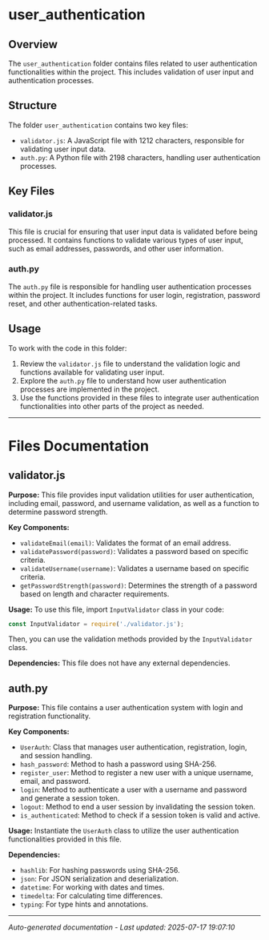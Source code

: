 # user_authentication

## Overview
The `user_authentication` folder contains files related to user authentication functionalities within the project. This includes validation of user input and authentication processes.

## Structure
The folder `user_authentication` contains two key files:
- `validator.js`: A JavaScript file with 1212 characters, responsible for validating user input data.
- `auth.py`: A Python file with 2198 characters, handling user authentication processes.

## Key Files
### validator.js
This file is crucial for ensuring that user input data is validated before being processed. It contains functions to validate various types of user input, such as email addresses, passwords, and other user information.

### auth.py
The `auth.py` file is responsible for handling user authentication processes within the project. It includes functions for user login, registration, password reset, and other authentication-related tasks.

## Usage
To work with the code in this folder:
1. Review the `validator.js` file to understand the validation logic and functions available for validating user input.
2. Explore the `auth.py` file to understand how user authentication processes are implemented in the project.
3. Use the functions provided in these files to integrate user authentication functionalities into other parts of the project as needed.

---

# Files Documentation

## validator.js

**Purpose:** This file provides input validation utilities for user authentication, including email, password, and username validation, as well as a function to determine password strength.

**Key Components:**
- `validateEmail(email)`: Validates the format of an email address.
- `validatePassword(password)`: Validates a password based on specific criteria.
- `validateUsername(username)`: Validates a username based on specific criteria.
- `getPasswordStrength(password)`: Determines the strength of a password based on length and character requirements.

**Usage:** To use this file, import `InputValidator` class in your code:
```javascript
const InputValidator = require('./validator.js');
```
Then, you can use the validation methods provided by the `InputValidator` class.

**Dependencies:** This file does not have any external dependencies.

## auth.py

**Purpose:** This file contains a user authentication system with login and registration functionality.

**Key Components:**
- `UserAuth`: Class that manages user authentication, registration, login, and session handling.
- `hash_password`: Method to hash a password using SHA-256.
- `register_user`: Method to register a new user with a unique username, email, and password.
- `login`: Method to authenticate a user with a username and password and generate a session token.
- `logout`: Method to end a user session by invalidating the session token.
- `is_authenticated`: Method to check if a session token is valid and active.

**Usage:** Instantiate the `UserAuth` class to utilize the user authentication functionalities provided in this file.

**Dependencies:** 
- `hashlib`: For hashing passwords using SHA-256.
- `json`: For JSON serialization and deserialization.
- `datetime`: For working with dates and times.
- `timedelta`: For calculating time differences.
- `typing`: For type hints and annotations.

---
*Auto-generated documentation - Last updated: 2025-07-17 19:07:10*
